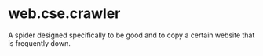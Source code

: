 # web.cse.crawler
A spider designed specifically to be good and to copy a certain website that is frequently down.
